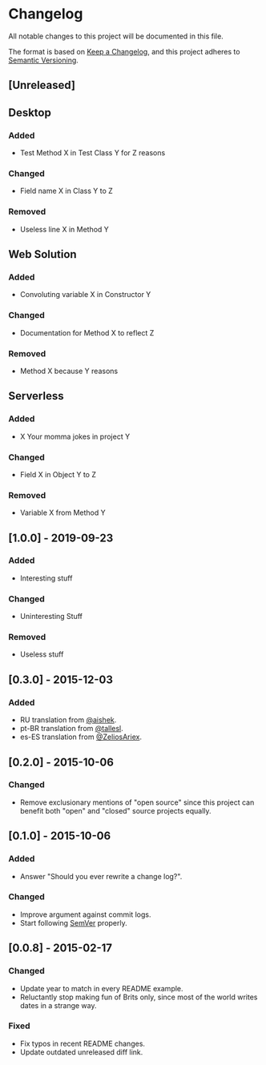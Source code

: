 # Changelog
All notable changes to this project will be documented in this file.

The format is based on [Keep a Changelog](https://keepachangelog.com/en/1.0.0/),
and this project adheres to [Semantic Versioning](https://semver.org/spec/v2.0.0.html).

## [Unreleased]

## Desktop

### Added
- Test Method X in Test Class Y for Z reasons

### Changed
- Field name X in Class Y to Z

### Removed
- Useless line X in Method Y

## Web Solution

### Added
- Convoluting variable X in Constructor Y

### Changed
- Documentation for Method X to reflect Z

### Removed
- Method X because Y reasons

## Serverless

### Added
- X Your momma jokes in project Y

### Changed
- Field X in Object Y to Z

### Removed
- Variable X from Method Y

## [1.0.0] - 2019-09-23
### Added
- Interesting stuff

### Changed
- Uninteresting Stuff

### Removed
- Useless stuff

## [0.3.0] - 2015-12-03
### Added
- RU translation from [@aishek](https://github.com/aishek).
- pt-BR translation from [@tallesl](https://github.com/tallesl).
- es-ES translation from [@ZeliosAriex](https://github.com/ZeliosAriex).

## [0.2.0] - 2015-10-06
### Changed
- Remove exclusionary mentions of "open source" since this project can
benefit both "open" and "closed" source projects equally.

## [0.1.0] - 2015-10-06
### Added
- Answer "Should you ever rewrite a change log?".

### Changed
- Improve argument against commit logs.
- Start following [SemVer](https://semver.org) properly.

## [0.0.8] - 2015-02-17
### Changed
- Update year to match in every README example.
- Reluctantly stop making fun of Brits only, since most of the world
  writes dates in a strange way.

### Fixed
- Fix typos in recent README changes.
- Update outdated unreleased diff link.

